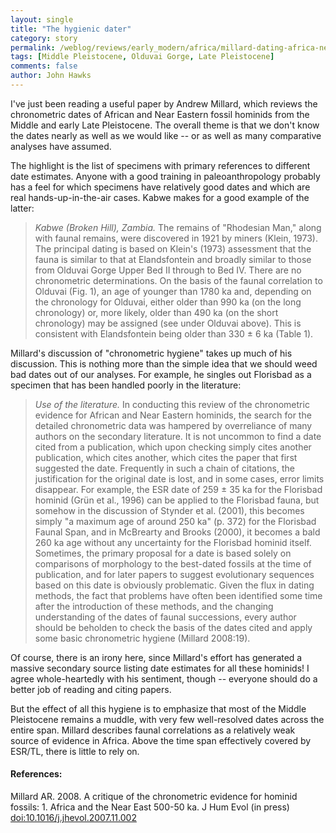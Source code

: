 ```yaml
---
layout: single 
title: "The hygienic dater" 
category: story
permalink: /weblog/reviews/early_modern/africa/millard-dating-africa-near-east-2008.html
tags: [Middle Pleistocene, Olduvai Gorge, Late Pleistocene] 
comments: false 
author: John Hawks 
---
```



<p>
I've just been reading a useful paper by Andrew Millard, which reviews the chronometric dates of African and Near Eastern fossil hominids from the Middle and early Late Pleistocene. The overall theme is that we don't know the dates nearly as well as we would like -- or as well as many comparative analyses have assumed. 
</p>

<p>
The highlight is the list of specimens with primary references to different date estimates. Anyone with a good training in paleoanthropology probably has a feel for which specimens have relatively good dates and which are real hands-up-in-the-air cases. Kabwe makes for a good example of the latter: 
</p>

<blockquote><i>Kabwe (Broken Hill), Zambia.</i> The remains of "Rhodesian Man," along with faunal remains, were discovered in 1921 by miners (Klein, 1973). The principal dating is based on Klein's (1973) assessment that the fauna is similar to that at Elandsfontein and broadly similar to those from Olduvai Gorge Upper Bed II through to Bed IV. There are no chronometric determinations. On the basis of the faunal correlation to Olduvai (Fig.&nbsp;1), an age of younger than 1780&nbsp;ka and, depending on the chronology for Olduvai, either older than 990&nbsp;ka (on the long chronology) or, more likely, older than 490&nbsp;ka (on the short chronology) may be assigned (see under Olduvai above). This is consistent with Elandsfontein being older than 330&nbsp;&plusmn;&nbsp;6&nbsp;ka (Table 1).</blockquote>

<p>
Millard's discussion of "chronometric hygiene" takes up much of his discussion. This is nothing more than the simple idea that we should weed bad dates out of our analyses. For example, he singles out Florisbad as a specimen that has been handled poorly in the literature: 
</p>

<blockquote><i>Use of the literature.</i> In conducting this review of the chronometric evidence for African and Near Eastern hominids, the search for the detailed chronometric data was hampered by overreliance of many authors on the secondary literature. It is not uncommon to find a date cited from a publication, which upon checking simply cites another publication, which cites another, which cites the paper that first suggested the date. Frequently in such a chain of citations, the justification for the original date is lost, and in some cases, error limits disappear. For example, the ESR date of 259 &plusmn; 35&nbsp;ka for the Florisbad hominid (Gr&uuml;n et al., 1996) can be applied to the Florisbad fauna, but somehow in the discussion of Stynder et al. (2001), this becomes simply "a maximum age of around 250&nbsp;ka" (p. 372) for the Florisbad Faunal Span, and in McBrearty and Brooks (2000), it becomes a bald 260&nbsp;ka age without any uncertainty for the Florisbad hominid itself. Sometimes, the primary proposal for a date is based solely on comparisons of morphology to the best-dated fossils at the time of publication, and for later papers to suggest evolutionary sequences based on this date is obviously problematic. Given the flux in dating methods, the fact that problems have often been identified some time after the introduction of these methods, and the changing understanding of the dates of faunal successions, every author should be beholden to check the basis of the dates cited and apply some basic chronometric hygiene (Millard 2008:19).</blockquote>

<p>
Of course, there is an irony here, since Millard's effort has generated a massive secondary source listing date estimates for all these hominids! I agree whole-heartedly with his sentiment, though -- everyone should do a better job of reading and citing papers. 
</p>

<p>
But the effect of all this hygiene is to emphasize that most of the Middle Pleistocene remains a muddle, with very few well-resolved dates across the entire span. Millard describes faunal correlations as a relatively weak source of evidence in Africa. Above the time span effectively covered by ESR/TL, there is little to rely on. 
</p>

<h4>References:</h4>

<p class="cite">Millard AR. 2008. A critique of the chronometric evidence for hominid fossils: 1. Africa and the Near East 500-50 ka. J Hum Evol (in press) <a href="http://dx.doi.org/10.1016/j.jhevol.2007.11.002">doi:10.1016/j.jhevol.2007.11.002</a></p>


